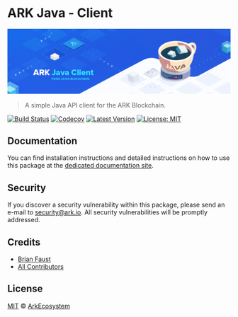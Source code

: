 # ARK Java - Client

<p align="center">
    <img src="https://github.com/ArkEcosystem/java-client/blob/master/banner.png" />
</p>

> A simple Java API client for the ARK Blockchain.

[![Build Status](https://img.shields.io/travis/ArkEcosystem/java-client/master.svg)](https://travis-ci.org/ArkEcosystem/java-client)
[![Codecov](https://img.shields.io/codecov/c/github/arkecosystem/java-client.svg)](https://codecov.io/gh/arkecosystem/java-client)
[![Latest Version](https://img.shields.io/github/release/ArkEcosystem/java-client.svg)](https://github.com/ArkEcosystem/java-client/releases)
[![License: MIT](https://img.shields.io/badge/License-MIT-yellow.svg)](https://opensource.org/licenses/MIT)

## Documentation

You can find installation instructions and detailed instructions on how to use this package at the [dedicated documentation site](https://docs.ark.io/developers/sdk/clients/java.html).

## Security

If you discover a security vulnerability within this package, please send an e-mail to security@ark.io. All security vulnerabilities will be promptly addressed.

## Credits

- [Brian Faust](https://github.com/faustbrian)
- [All Contributors](../../../../contributors)

## License

[MIT](LICENSE) © [ArkEcosystem](https://ark.io)
